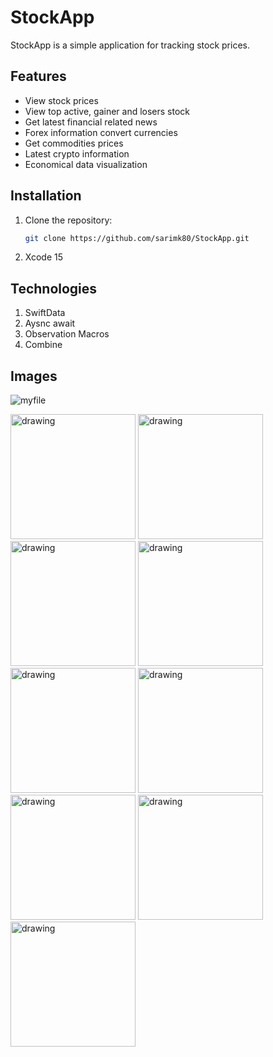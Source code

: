 # StockApp

 StockApp is a simple application for tracking stock prices.

 ## Features

- View stock prices
- View top active, gainer and losers stock
- Get latest financial related news
- Forex information convert currencies
- Get commodities prices
- Latest crypto information
- Economical data visualization

## Installation

1. Clone the repository:

   ```bash
   git clone https://github.com/sarimk80/StockApp.git 

2. Xcode 15

## Technologies

1. SwiftData
2. Aysnc await
3. Observation Macros
4. Combine


## Images

![myfile](https://github.com/sarimk80/StockApp/blob/main/StockApp/readMeAssets/Simulator%20Screen%20Recording%20-%20iPhone%2014%20Pro%20-%202023-07-11%20at%2015.02.11.gif)


<img src="StockApp/readMeAssets/Simulator Screenshot - iPhone 14 Pro - 2023-07-11 at 12.01.20.png" alt="drawing" width="200"/>

<img src="StockApp/readMeAssets/Simulator Screenshot - iPhone 14 Pro - 2023-07-11 at 12.01.24.png" alt="drawing" width="200"/>

<img src="StockApp/readMeAssets/Simulator Screenshot - iPhone 14 Pro - 2023-07-11 at 14.55.53.png" alt="drawing" width="200"/>

<img src="StockApp/readMeAssets/Simulator Screenshot - iPhone 14 Pro - 2023-07-11 at 14.56.11.png" alt="drawing" width="200"/>

<img src="StockApp/readMeAssets/Simulator Screenshot - iPhone 14 Pro - 2023-07-11 at 14.56.32.png" alt="drawing" width="200"/>


<img src="StockApp/readMeAssets/Simulator Screenshot - iPhone 14 Pro - 2023-07-12 at 13.45.33.png" alt="drawing" width="200"/>


<img src="StockApp/readMeAssets/Simulator Screenshot - iPhone 14 Pro - 2023-07-12 at 13.45.37.png" alt="drawing" width="200"/>


<img src="StockApp/readMeAssets/Simulator Screenshot - iPhone 14 Pro - 2023-07-12 at 13.45.40.png" alt="drawing" width="200"/>


<img src="StockApp/readMeAssets/Simulator Screenshot - iPhone 14 Pro - 2023-07-12 at 13.45.46.png" alt="drawing" width="200"/>




